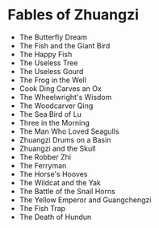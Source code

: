 # Fables of Zhuangzi

- The Butterfly Dream
- The Fish and the Giant Bird
- The Happy Fish
- The Useless Tree
- The Useless Gourd
- The Frog in the Well
- Cook Ding Carves an Ox
- The Wheelwright's Wisdom
- The Woodcarver Qing
- The Sea Bird of Lu
- Three in the Morning
- The Man Who Loved Seagulls
- Zhuangzi Drums on a Basin
- Zhuangzi and the Skull
- The Robber Zhi
- The Ferryman
- The Horse's Hooves
- The Wildcat and the Yak
- The Battle of the Snail Horns
- The Yellow Emperor and Guangchengzi
- The Fish Trap
- The Death of Hundun
